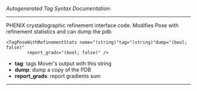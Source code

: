_Autogenerated Tag Syntax Documentation:_

---
PHENIX crystallographic refinement interface code.  Modifies Pose with refinement statistics and can dump the pdb

```
<TagPoseWithRefinementStats name="(string)"tag="(string)"dump="(bool; false)"
        report_grads="(bool; false)" />
```

-   **tag**: tags Mover's output with this string
-   **dump**: dump a copy of the PDB
-   **report_grads**: report gradients sum

---
